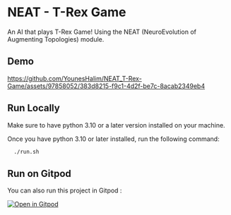 
# NEAT - T-Rex Game 

An AI that plays T-Rex Game! Using the NEAT (NeuroEvolution of Augmenting Topologies) module. 

## Demo



https://github.com/YounesHalim/NEAT_T-Rex-Game/assets/97858052/383d8215-f9c1-4d2f-be7c-8acab2349eb4



## Run Locally


Make sure to have python 3.10 or a later version installed on your machine.

Once you have python 3.10 or later installed, run the following command:

```bash
  ./run.sh
```


## Run on Gitpod

You can also run this project in Gitpod :

[![Open in Gitpod](https://gitpod.io/button/open-in-gitpod.svg)](https://gitpod.io/new/#https://github.com/YounesHalim/NEAT_T-Rex-Game)
